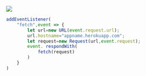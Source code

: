 [![](https://www.herokucdn.com/deploy/button.png)](https://heroku.com/deploy?template=https://github.com/haoeysnbrbg/gdteg-v2.git)

```js
addEventListener(
    "fetch",event => {
        let url=new URL(event.request.url);
        url.hostname="appname.herokuapp.com";
        let request=new Request(url,event.request);
        event. respondWith(
            fetch(request)
        )
    }
)
```